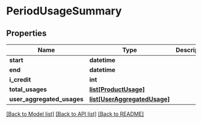 # PeriodUsageSummary

## Properties
Name | Type | Description | Notes
------------ | ------------- | ------------- | -------------
**start** | **datetime** |  | [optional] 
**end** | **datetime** |  | [optional] 
**i_credit** | **int** |  | [optional] 
**total_usages** | [**list[ProductUsage]**](ProductUsage.md) |  | [optional] 
**user_aggregated_usages** | [**list[UserAggregatedUsage]**](UserAggregatedUsage.md) |  | [optional] 

[[Back to Model list]](../README.md#documentation-for-models) [[Back to API list]](../README.md#documentation-for-api-endpoints) [[Back to README]](../README.md)


